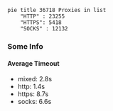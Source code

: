 
```mermaid
pie title 36718 Proxies in list
    "HTTP" : 23255
    "HTTPS": 5418
    "SOCKS" : 12132
```

### Some Info
#### Average Timeout

- mixed: 2.8s
- http: 1.4s
- https: 8.7s
- socks: 6.6s
